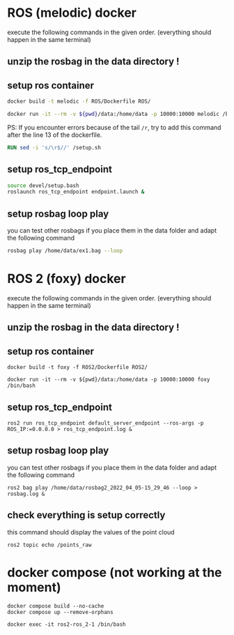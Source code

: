 # ROS (melodic) docker

execute the following commands in the given order. (everything should happen in the same terminal)

## unzip the rosbag in the data directory !

## setup ros container

```sh
docker build -t melodic -f ROS/Dockerfile ROS/

docker run -it --rm -v ${pwd}/data:/home/data -p 10000:10000 melodic /bin/bash
```

PS: If you encounter errors because of the tail `/r`, try to add this command after the line 13 of the dockerfile.

```Dockerfile
RUN sed -i 's/\r$//' /setup.sh
```

## setup ros_tcp_endpoint

```sh
source devel/setup.bash
roslaunch ros_tcp_endpoint endpoint.launch &
```

## setup rosbag loop play

you can test other rosbags if you place them in the data folder and adapt the following command

```sh
rosbag play /home/data/ex1.bag --loop
```

# ROS 2 (foxy) docker

execute the following commands in the given order. (everything should happen in the same terminal)

## unzip the rosbag in the data directory !

## setup ros container
```
docker build -t foxy -f ROS2/Dockerfile ROS2/

docker run -it --rm -v ${pwd}/data:/home/data -p 10000:10000 foxy /bin/bash
```

## setup ros_tcp_endpoint
```
ros2 run ros_tcp_endpoint default_server_endpoint --ros-args -p ROS_IP:=0.0.0.0 > ros_tcp_endpoint.log &
```
## setup rosbag loop play
you can test other rosbags if you place them in the data folder and adapt the following command
```
ros2 bag play /home/data/rosbag2_2022_04_05-15_29_46 --loop > rosbag.log &
```
## check everything is setup correctly
this command should display the values of the point cloud
```
ros2 topic echo /points_raw
```



# docker compose (not working at the moment)
```
docker compose build --no-cache
docker compose up --remove-orphans

docker exec -it ros2-ros_2-1 /bin/bash
```
